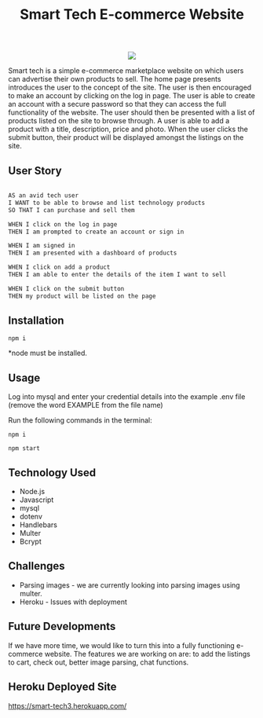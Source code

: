 # <p align="center"> Smart Tech E-commerce Website </p>
<br> 
 <p align="center">
  <img src="gif1.gif"/>
</p>

Smart tech is a simple e-commerce marketplace website on which users can advertise their own products to sell. The home page presents introduces the user to the concept of the site. The user is then encouraged to make an account by clicking on the log in page. The user is able to create an account with a secure password so that they can access the full functionality of the website. The user should then be presented with a list of products listed on the site to browse through. A user is able to add a product with a title, description, price and photo. When the user clicks the submit button, their product will be displayed amongst the listings on the site. 


## User Story

```md

AS an avid tech user
I WANT to be able to browse and list technology products
SO THAT I can purchase and sell them

WHEN I click on the log in page
THEN I am prompted to create an account or sign in

WHEN I am signed in
THEN I am presented with a dashboard of products 

WHEN I click on add a product
THEN I am able to enter the details of the item I want to sell 

WHEN I click on the submit button
THEN my product will be listed on the page

```

## Installation
   
 ```
 npm i

 ```
 *node must be installed.

## Usage

Log into mysql and enter your credential details into the example .env file (remove the word EXAMPLE from the file name)

Run the following commands in the terminal:

 ```
 npm i

 npm start

 ```

## Technology Used

- Node.js
- Javascript
- mysql
- dotenv
- Handlebars
- Multer
- Bcrypt

## Challenges 

- Parsing images - we are currently looking into parsing images using multer. 
- Heroku - Issues with deployment

## Future Developments

If we have more time, we would like to turn this into a fully functioning e-commerce website. The features we are working on are: to add the listings to cart, check out, better image parsing, chat functions. 


## Heroku Deployed Site

https://smart-tech3.herokuapp.com/



